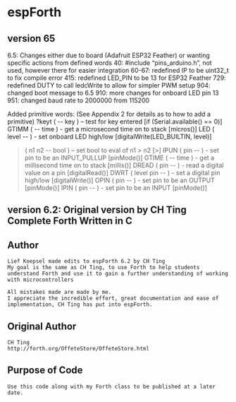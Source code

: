 # espForth

## version 65
6.5: Changes either due to board (Adafruit ESP32 Feather) or wanting specific actions from defined words
40: #include “pins_arduino.h”, not used, however there for easier integration
60-67: redefined IP to be uint32_t to fix compile error
415: redefined LED_PIN to be 13 for ESP32 Feather
729: redefined DUTY to call ledcWrite to allow for simpler PWM setup
904: changed boot message to 6.5
910: more changes for onboard LED pin 13
951: changed baud rate to 2000000 from 115200

Added primitive words: (See Appendix 2 for details as to how to add a primitive)
?keyt ( -- key ) – test for key entered [if (Serial.available() == 0)]
GTIMM ( -- time ) - get a microsecond time on to stack [micros()]
LED ( level -- ) - set onboard LED high/low [digitalWrite(LED_BUILTIN, level)]
>  ( n1 n2 -- bool ) – set bool to eval of n1 > n2  [>]
IPUN ( pin -- ) - set pin to be an INPUT_PULLUP [pinMode()]
GTIME ( -- time ) - get a millisecond time on to stack [millis()]
DREAD ( pin -- ) - read a digital value on a pin [digitalRead()]
DWRT ( level pin -- ) - set a digital pin high/low [digitalWrite()]
OPIN ( pin -- ) - set pin to be an OUTPUT [pinMode()]
IPIN ( pin -- ) - set pin to be an INPUT [pinMode()]


## version 6.2: Original version by CH Ting Complete Forth Written in C


## Author
    Lief Koepsel made edits to espForth 6.2 by CH Ting
    My goal is the same as CH Ting, to use Forth to help students understand Forth and use it to gain a further understanding of working with microcontrollers

    All mistakes made are made by me.
    I appreciate the incredible effort, great documentation and ease of implementation, CH Ting has put into espForth.


## Original Author
    CH Ting
    http://forth.org/OffeteStore/OffeteStore.html

## Purpose of Code
    Use this code along with my Forth class to be published at a later date.


